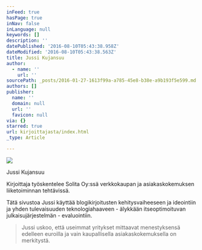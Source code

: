 ```yaml
---
inFeed: true
hasPage: true
inNav: false
inLanguage: null
keywords: []
description: ''
datePublished: '2016-08-10T05:43:38.958Z'
dateModified: '2016-08-10T05:43:38.563Z'
title: Jussi Kujansuu
author:
  - name: ''
    url: ''
sourcePath: _posts/2016-01-27-1613f99a-a785-45e8-b38e-a9b193f5e599.md
authors: []
publisher:
  name: ''
  domain: null
  url: ''
  favicon: null
via: {}
starred: true
url: kirjoittajasta/index.html
_type: Article

---
```

![](https://s3-us-west-2.amazonaws.com/the-grid-img/p/9b726fce47f15d2ad19f2f8a86c54d074f43d63b.jpg)

Jussi Kujansuu

Kirjoittaja työskentelee Solita Oy:ssä verkkokaupan ja asiakaskokemuksen liiketoiminnan tehtävissä. 

Tätä sivustoa Jussi käyttää blogikirjoitusten kehitysvaiheeseen ja ideointiin ja yhden tulevaisuuden teknologiahaaveen - älykkään itseoptimoituvan julkaisujärjestelmän - evaluointiin.

> Jussi uskoo, että useimmat yritykset mittaavat menestyksensä edelleen euroilla ja vain kaupallisella asiakaskokemuksella on merkitystä.